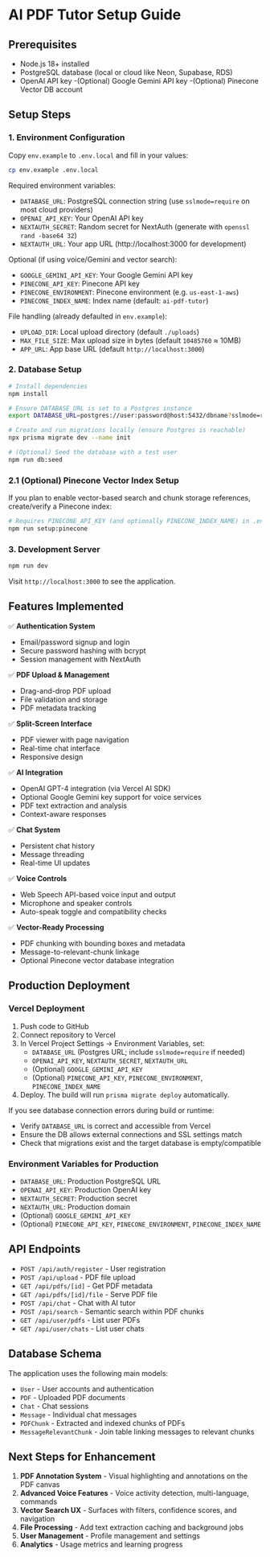 # AI PDF Tutor Setup Guide

## Prerequisites
- Node.js 18+ installed
- PostgreSQL database (local or cloud like Neon, Supabase, RDS)
- OpenAI API key
-(Optional) Google Gemini API key
-(Optional) Pinecone Vector DB account

## Setup Steps

### 1. Environment Configuration
Copy `env.example` to `.env.local` and fill in your values:

```bash
cp env.example .env.local
```

Required environment variables:
- `DATABASE_URL`: PostgreSQL connection string (use `sslmode=require` on most cloud providers)
- `OPENAI_API_KEY`: Your OpenAI API key
- `NEXTAUTH_SECRET`: Random secret for NextAuth (generate with `openssl rand -base64 32`)
- `NEXTAUTH_URL`: Your app URL (http://localhost:3000 for development)

Optional (if using voice/Gemini and vector search):
- `GOOGLE_GEMINI_API_KEY`: Your Google Gemini API key
- `PINECONE_API_KEY`: Pinecone API key
- `PINECONE_ENVIRONMENT`: Pinecone environment (e.g. `us-east-1-aws`)
- `PINECONE_INDEX_NAME`: Index name (default: `ai-pdf-tutor`)

File handling (already defaulted in `env.example`):
- `UPLOAD_DIR`: Local upload directory (default `./uploads`)
- `MAX_FILE_SIZE`: Max upload size in bytes (default `10485760` ≈ 10MB)
- `APP_URL`: App base URL (default `http://localhost:3000`)

### 2. Database Setup
```bash
# Install dependencies
npm install

# Ensure DATABASE_URL is set to a Postgres instance
export DATABASE_URL=postgres://user:password@host:5432/dbname?sslmode=require

# Create and run migrations locally (ensure Postgres is reachable)
npx prisma migrate dev --name init

# (Optional) Seed the database with a test user
npm run db:seed
```

### 2.1 (Optional) Pinecone Vector Index Setup
If you plan to enable vector-based search and chunk storage references, create/verify a Pinecone index:

```bash
# Requires PINECONE_API_KEY (and optionally PINECONE_INDEX_NAME) in .env.local
npm run setup:pinecone
```

### 3. Development Server
```bash
npm run dev
```

Visit `http://localhost:3000` to see the application.

## Features Implemented

✅ **Authentication System**
- Email/password signup and login
- Secure password hashing with bcrypt
- Session management with NextAuth

✅ **PDF Upload & Management**
- Drag-and-drop PDF upload
- File validation and storage
- PDF metadata tracking

✅ **Split-Screen Interface**
- PDF viewer with page navigation
- Real-time chat interface
- Responsive design

✅ **AI Integration**
- OpenAI GPT-4 integration (via Vercel AI SDK)
- Optional Google Gemini key support for voice services
- PDF text extraction and analysis
- Context-aware responses

✅ **Chat System**
- Persistent chat history
- Message threading
- Real-time UI updates

✅ **Voice Controls**
- Web Speech API-based voice input and output
- Microphone and speaker controls
- Auto-speak toggle and compatibility checks

✅ **Vector-Ready Processing**
- PDF chunking with bounding boxes and metadata
- Message-to-relevant-chunk linkage
- Optional Pinecone vector database integration

## Production Deployment

### Vercel Deployment
1. Push code to GitHub
2. Connect repository to Vercel
3. In Vercel Project Settings → Environment Variables, set:
   - `DATABASE_URL` (Postgres URL; include `sslmode=require` if needed)
   - `OPENAI_API_KEY`, `NEXTAUTH_SECRET`, `NEXTAUTH_URL`
   - (Optional) `GOOGLE_GEMINI_API_KEY`
   - (Optional) `PINECONE_API_KEY`, `PINECONE_ENVIRONMENT`, `PINECONE_INDEX_NAME`
4. Deploy. The build will run `prisma migrate deploy` automatically.

If you see database connection errors during build or runtime:
- Verify `DATABASE_URL` is correct and accessible from Vercel
- Ensure the DB allows external connections and SSL settings match
- Check that migrations exist and the target database is empty/compatible

### Environment Variables for Production
- `DATABASE_URL`: Production PostgreSQL URL
- `OPENAI_API_KEY`: Production OpenAI key
- `NEXTAUTH_SECRET`: Production secret
- `NEXTAUTH_URL`: Production domain
- (Optional) `GOOGLE_GEMINI_API_KEY`
- (Optional) `PINECONE_API_KEY`, `PINECONE_ENVIRONMENT`, `PINECONE_INDEX_NAME`

## API Endpoints

- `POST /api/auth/register` - User registration
- `POST /api/upload` - PDF file upload
- `GET /api/pdfs/[id]` - Get PDF metadata
- `GET /api/pdfs/[id]/file` - Serve PDF file
- `POST /api/chat` - Chat with AI tutor
 - `POST /api/search` - Semantic search within PDF chunks
 - `GET /api/user/pdfs` - List user PDFs
 - `GET /api/user/chats` - List user chats

## Database Schema

The application uses the following main models:
- `User` - User accounts and authentication
- `PDF` - Uploaded PDF documents
- `Chat` - Chat sessions
- `Message` - Individual chat messages
 - `PDFChunk` - Extracted and indexed chunks of PDFs
 - `MessageRelevantChunk` - Join table linking messages to relevant chunks

## Next Steps for Enhancement

1. **PDF Annotation System** - Visual highlighting and annotations on the PDF canvas
2. **Advanced Voice Features** - Voice activity detection, multi-language, commands
3. **Vector Search UX** - Surfaces with filters, confidence scores, and navigation
4. **File Processing** - Add text extraction caching and background jobs
5. **User Management** - Profile management and settings
6. **Analytics** - Usage metrics and learning progress


